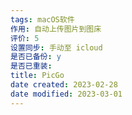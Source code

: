 ```yaml
---
tags: macOS软件
作用: 自动上传图片到图床
评价: 5
设置同步: 手动至 icloud
是否已备份: y
是否已重装:
title: PicGo
date created: 2023-02-28
date modified: 2023-03-01
---
```

